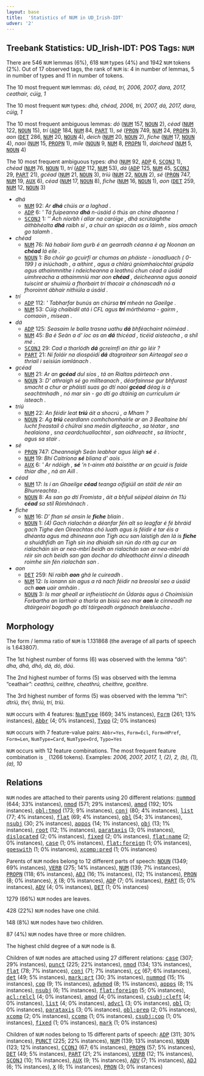 ```yaml
---
layout: base
title:  'Statistics of NUM in UD_Irish-IDT'
udver: '2'
---
```


## Treebank Statistics: UD_Irish-IDT: POS Tags: `NUM`

There are 546 `NUM` lemmas (6%), 618 `NUM` types (4%) and 1942 `NUM` tokens (2%).
Out of 17 observed tags, the rank of `NUM` is: 4 in number of lemmas, 5 in number of types and 11 in number of tokens.

The 10 most frequent `NUM` lemmas: <em>dó, céad, trí, 2006, 2007, dara, 2017, ceathair, cúig, 1</em>

The 10 most frequent `NUM` types:  <em>dhá, chéad, 2006, trí, 2007, dá, 2017, dara, cúig, 1</em>

The 10 most frequent ambiguous lemmas: <em>dó</em> (<tt><a href="ga_idt-pos-NUM.html">NUM</a></tt> 157, <tt><a href="ga_idt-pos-NOUN.html">NOUN</a></tt> 2), <em>céad</em> (<tt><a href="ga_idt-pos-NUM.html">NUM</a></tt> 122, <tt><a href="ga_idt-pos-NOUN.html">NOUN</a></tt> 15), <em>trí</em> (<tt><a href="ga_idt-pos-ADP.html">ADP</a></tt> 184, <tt><a href="ga_idt-pos-NUM.html">NUM</a></tt> 84, <tt><a href="ga_idt-pos-PART.html">PART</a></tt> 1), <em>sé</em> (<tt><a href="ga_idt-pos-PRON.html">PRON</a></tt> 749, <tt><a href="ga_idt-pos-NUM.html">NUM</a></tt> 24, <tt><a href="ga_idt-pos-PROPN.html">PROPN</a></tt> 3), <em>aon</em> (<tt><a href="ga_idt-pos-DET.html">DET</a></tt> 286, <tt><a href="ga_idt-pos-NUM.html">NUM</a></tt> 20, <tt><a href="ga_idt-pos-NOUN.html">NOUN</a></tt> 4), <em>deich</em> (<tt><a href="ga_idt-pos-NUM.html">NUM</a></tt> 20, <tt><a href="ga_idt-pos-NOUN.html">NOUN</a></tt> 2), <em>fiche</em> (<tt><a href="ga_idt-pos-NUM.html">NUM</a></tt> 17, <tt><a href="ga_idt-pos-NOUN.html">NOUN</a></tt> 4), <em>naoi</em> (<tt><a href="ga_idt-pos-NUM.html">NUM</a></tt> 15, <tt><a href="ga_idt-pos-PROPN.html">PROPN</a></tt> 1), <em>míle</em> (<tt><a href="ga_idt-pos-NOUN.html">NOUN</a></tt> 9, <tt><a href="ga_idt-pos-NUM.html">NUM</a></tt> 8, <tt><a href="ga_idt-pos-PROPN.html">PROPN</a></tt> 1), <em>daichead</em> (<tt><a href="ga_idt-pos-NUM.html">NUM</a></tt> 5, <tt><a href="ga_idt-pos-NOUN.html">NOUN</a></tt> 4)

The 10 most frequent ambiguous types:  <em>dhá</em> (<tt><a href="ga_idt-pos-NUM.html">NUM</a></tt> 92, <tt><a href="ga_idt-pos-ADP.html">ADP</a></tt> 6, <tt><a href="ga_idt-pos-SCONJ.html">SCONJ</a></tt> 1), <em>chéad</em> (<tt><a href="ga_idt-pos-NUM.html">NUM</a></tt> 76, <tt><a href="ga_idt-pos-NOUN.html">NOUN</a></tt> 1), <em>trí</em> (<tt><a href="ga_idt-pos-ADP.html">ADP</a></tt> 112, <tt><a href="ga_idt-pos-NUM.html">NUM</a></tt> 53), <em>dá</em> (<tt><a href="ga_idt-pos-ADP.html">ADP</a></tt> 125, <tt><a href="ga_idt-pos-NUM.html">NUM</a></tt> 45, <tt><a href="ga_idt-pos-SCONJ.html">SCONJ</a></tt> 29, <tt><a href="ga_idt-pos-PART.html">PART</a></tt> 21), <em>gcéad</em> (<tt><a href="ga_idt-pos-NUM.html">NUM</a></tt> 21, <tt><a href="ga_idt-pos-NOUN.html">NOUN</a></tt> 3), <em>tríú</em> (<tt><a href="ga_idt-pos-NUM.html">NUM</a></tt> 22, <tt><a href="ga_idt-pos-NOUN.html">NOUN</a></tt> 2), <em>sé</em> (<tt><a href="ga_idt-pos-PRON.html">PRON</a></tt> 747, <tt><a href="ga_idt-pos-NUM.html">NUM</a></tt> 19, <tt><a href="ga_idt-pos-AUX.html">AUX</a></tt> 6), <em>céad</em> (<tt><a href="ga_idt-pos-NUM.html">NUM</a></tt> 17, <tt><a href="ga_idt-pos-NOUN.html">NOUN</a></tt> 8), <em>fiche</em> (<tt><a href="ga_idt-pos-NUM.html">NUM</a></tt> 16, <tt><a href="ga_idt-pos-NOUN.html">NOUN</a></tt> 1), <em>aon</em> (<tt><a href="ga_idt-pos-DET.html">DET</a></tt> 259, <tt><a href="ga_idt-pos-NUM.html">NUM</a></tt> 12, <tt><a href="ga_idt-pos-NOUN.html">NOUN</a></tt> 3)


* <em>dhá</em>
  * <tt><a href="ga_idt-pos-NUM.html">NUM</a></tt> 92: <em>Ar <b>dhá</b> chúis ar a laghad .</em>
  * <tt><a href="ga_idt-pos-ADP.html">ADP</a></tt> 6: <em>' Tá fuipeanna <b>dhá</b> n-úsáid ó thús an chine dhaonna !</em>
  * <tt><a href="ga_idt-pos-SCONJ.html">SCONJ</a></tt> 1: <em>'' Ach níorbh í allar na caróige , dhá scrútaighthe áithbhéalta <b>dhá</b> raibh sí , a chuir an spiacán as a láimh , síos amach go talamh .</em>
* <em>chéad</em>
  * <tt><a href="ga_idt-pos-NUM.html">NUM</a></tt> 76: <em>Ná habair liom gurb é an gearradh céanna é ag Noonan an <b>chéad</b> lá eile .</em>
  * <tt><a href="ga_idt-pos-NOUN.html">NOUN</a></tt> 1: <em>Ba chóir go gcuirfí ar chumas an pháiste - ionadluach ( 0-199 ) a iniúchadh , a aithint , agus a chlárú gníomhaíochtaí grúpála agus athainmnithe i ndeicheanna a leathnú chun céad a úsáid uimhreacha a athainmniú mar aon <b>chéad</b> , deicheanna agus aonaid tuiscint ar shuimiú a fhorbairt trí thacair a chónascadh nó a fhoroinnt ábhair nithiúla a úsáid .</em>
* <em>trí</em>
  * <tt><a href="ga_idt-pos-ADP.html">ADP</a></tt> 112: <em>' Tabharfar bunús an chúrsa <b>trí</b> mheán na Gaeilge .</em>
  * <tt><a href="ga_idt-pos-NUM.html">NUM</a></tt> 53: <em>Cúig chaibidil atá i CFL agus <b>trí</b> mórthéama - gairm , comaoin , misean .</em>
* <em>dá</em>
  * <tt><a href="ga_idt-pos-ADP.html">ADP</a></tt> 125: <em>Seasaim le balla trasna uathu <b>dá</b> bhféachaint nóiméad .</em>
  * <tt><a href="ga_idt-pos-NUM.html">NUM</a></tt> 45: <em>Ba é Seán a d' íoc as an <b>dá</b> thicéad , ticéid aisteacha , a shíl mé .</em>
  * <tt><a href="ga_idt-pos-SCONJ.html">SCONJ</a></tt> 29: <em>Cad a tharlódh <b>dá</b> gcreimfí an ithir go léir ?</em>
  * <tt><a href="ga_idt-pos-PART.html">PART</a></tt> 21: <em>Ní foláir na diospóidí <b>dá</b> dtagraitear san Airteagal seo a thriail i seisiún iomlánach .</em>
* <em>gcéad</em>
  * <tt><a href="ga_idt-pos-NUM.html">NUM</a></tt> 21: <em>Ar an <b>gcéad</b> dul síos , tá an Rialtas páirteach ann .</em>
  * <tt><a href="ga_idt-pos-NOUN.html">NOUN</a></tt> 3: <em>D' athraigh sé go millteanach , déarfainnse gur bhfurast smacht a chur ar pháistí suas go dtí naoi <b>gcéad</b> déag is a seachtmhadh , nó mar sin - go dtí go dtáinig an curriculum úr isteach .</em>
* <em>tríú</em>
  * <tt><a href="ga_idt-pos-NUM.html">NUM</a></tt> 22: <em>An féidir leat <b>tríú</b> áit a shocrú , a Mham ?</em>
  * <tt><a href="ga_idt-pos-NOUN.html">NOUN</a></tt> 2: <em>Ag <b>tríú</b> ceardlann comhchomhairle ar an 3 Bealtaine bhí lucht freastail ó chúlraí sna meáin digiteacha , sa téatar , sna healaíona , sna ceardchuallachtaí , san oidhreacht , sa litríocht , agus sa stair .</em>
* <em>sé</em>
  * <tt><a href="ga_idt-pos-PRON.html">PRON</a></tt> 747: <em>Cheannaigh Seán leabhar agus léigh <b>sé</b> é .</em>
  * <tt><a href="ga_idt-pos-NUM.html">NUM</a></tt> 19: <em>Bhí Caitríona <b>sé</b> bliana d' aois .</em>
  * <tt><a href="ga_idt-pos-AUX.html">AUX</a></tt> 6: <em>' Ar ndóigh , <b>sé</b> 'n t-ainm atá baistithe ar an gcuid is faide thiar dhe , ná an Aill .</em>
* <em>céad</em>
  * <tt><a href="ga_idt-pos-NUM.html">NUM</a></tt> 17: <em>Is í an Ghaeilge <b>céad</b> teanga oifigiúil an stáit de réir an Bhunreachta .</em>
  * <tt><a href="ga_idt-pos-NOUN.html">NOUN</a></tt> 8: <em>As san go dtí Fromista , áit a bhfuil séipéal álainn ón 11ú <b>céad</b> sa stíl Rómhánach .</em>
* <em>fiche</em>
  * <tt><a href="ga_idt-pos-NUM.html">NUM</a></tt> 16: <em>D' fhan sé ansin le <b>fiche</b> bliain .</em>
  * <tt><a href="ga_idt-pos-NOUN.html">NOUN</a></tt> 1: <em>(4) Gach rialachán a déanfar fén alt so leagfar é fé bhráid gach Tighe den Oireachtas chó luath agus is féidir é tar éis a dhéanta agus má dhineann aon Tigh acu san laistigh den lá is <b>fiche</b> a shuidhfidh an Tigh sin ina dhiaidh sin rún do rith ag cur an rialacháin sin ar nea-mbrí beidh an rialachán san ar nea-mbrí dá réir sin ach beidh san gan dochar do dhleathacht éinní a dineadh roimhe sin fén rialachán san .</em>
* <em>aon</em>
  * <tt><a href="ga_idt-pos-DET.html">DET</a></tt> 259: <em>Ní raibh <b>aon</b> ghá le cuireadh .</em>
  * <tt><a href="ga_idt-pos-NUM.html">NUM</a></tt> 12: <em>Is ionann sin agus a rá nach féidir na breoslaí seo a úsáid ach <b>aon</b> uair amháin .</em>
  * <tt><a href="ga_idt-pos-NOUN.html">NOUN</a></tt> 3: <em>Is mar gheall ar infheistíocht ón Údarás agus ó Choimisiún Forbartha an Iarthair a tharla an bisiú seo mar <b>aon</b> le cinneadh na dtáirgeoirí bogadh go dtí táirgeadh orgánach breisluacha .</em>

## Morphology

The form / lemma ratio of `NUM` is 1.131868 (the average of all parts of speech is 1.643807).

The 1st highest number of forms (6) was observed with the lemma “dó”: <em>dha, dhá, dhó, dá, dó, dóú</em>.

The 2nd highest number of forms (5) was observed with the lemma “ceathair”: <em>ceathrú, ceithre, cheathrú, cheithre, gceithre</em>.

The 3rd highest number of forms (5) was observed with the lemma “trí”: <em>dtríú, thrí, thríú, trí, tríú</em>.

`NUM` occurs with 4 features: <tt><a href="ga_idt-feat-NumType.html">NumType</a></tt> (669; 34% instances), <tt><a href="ga_idt-feat-Form.html">Form</a></tt> (261; 13% instances), <tt><a href="ga_idt-feat-Abbr.html">Abbr</a></tt> (4; 0% instances), <tt><a href="ga_idt-feat-Typo.html">Typo</a></tt> (2; 0% instances)

`NUM` occurs with 7 feature-value pairs: `Abbr=Yes`, `Form=Ecl`, `Form=HPref`, `Form=Len`, `NumType=Card`, `NumType=Ord`, `Typo=Yes`

`NUM` occurs with 12 feature combinations.
The most frequent feature combination is `_` (1266 tokens).
Examples: <em>2006, 2007, 2017, 1, (2), 2, (b), (1), (a), 10</em>


## Relations

`NUM` nodes are attached to their parents using 20 different relations: <tt><a href="ga_idt-dep-nummod.html">nummod</a></tt> (644; 33% instances), <tt><a href="ga_idt-dep-nmod.html">nmod</a></tt> (571; 29% instances), <tt><a href="ga_idt-dep-amod.html">amod</a></tt> (192; 10% instances), <tt><a href="ga_idt-dep-obl-tmod.html">obl:tmod</a></tt> (173; 9% instances), <tt><a href="ga_idt-dep-conj.html">conj</a></tt> (80; 4% instances), <tt><a href="ga_idt-dep-list.html">list</a></tt> (77; 4% instances), <tt><a href="ga_idt-dep-flat.html">flat</a></tt> (69; 4% instances), <tt><a href="ga_idt-dep-obl.html">obl</a></tt> (54; 3% instances), <tt><a href="ga_idt-dep-nsubj.html">nsubj</a></tt> (30; 2% instances), <tt><a href="ga_idt-dep-appos.html">appos</a></tt> (14; 1% instances), <tt><a href="ga_idt-dep-obj.html">obj</a></tt> (13; 1% instances), <tt><a href="ga_idt-dep-root.html">root</a></tt> (12; 1% instances), <tt><a href="ga_idt-dep-parataxis.html">parataxis</a></tt> (3; 0% instances), <tt><a href="ga_idt-dep-dislocated.html">dislocated</a></tt> (2; 0% instances), <tt><a href="ga_idt-dep-fixed.html">fixed</a></tt> (2; 0% instances), <tt><a href="ga_idt-dep-flat-name.html">flat:name</a></tt> (2; 0% instances), <tt><a href="ga_idt-dep-case.html">case</a></tt> (1; 0% instances), <tt><a href="ga_idt-dep-flat-foreign.html">flat:foreign</a></tt> (1; 0% instances), <tt><a href="ga_idt-dep-goeswith.html">goeswith</a></tt> (1; 0% instances), <tt><a href="ga_idt-dep-xcomp-pred.html">xcomp:pred</a></tt> (1; 0% instances)

Parents of `NUM` nodes belong to 12 different parts of speech: <tt><a href="ga_idt-pos-NOUN.html">NOUN</a></tt> (1349; 69% instances), <tt><a href="ga_idt-pos-VERB.html">VERB</a></tt> (275; 14% instances), <tt><a href="ga_idt-pos-NUM.html">NUM</a></tt> (139; 7% instances), <tt><a href="ga_idt-pos-PROPN.html">PROPN</a></tt> (118; 6% instances), <tt><a href="ga_idt-pos-ADJ.html">ADJ</a></tt> (16; 1% instances),  (12; 1% instances), <tt><a href="ga_idt-pos-PRON.html">PRON</a></tt> (8; 0% instances), <tt><a href="ga_idt-pos-X.html">X</a></tt> (8; 0% instances), <tt><a href="ga_idt-pos-ADP.html">ADP</a></tt> (7; 0% instances), <tt><a href="ga_idt-pos-PART.html">PART</a></tt> (5; 0% instances), <tt><a href="ga_idt-pos-ADV.html">ADV</a></tt> (4; 0% instances), <tt><a href="ga_idt-pos-DET.html">DET</a></tt> (1; 0% instances)

1279 (66%) `NUM` nodes are leaves.

428 (22%) `NUM` nodes have one child.

148 (8%) `NUM` nodes have two children.

87 (4%) `NUM` nodes have three or more children.

The highest child degree of a `NUM` node is 8.

Children of `NUM` nodes are attached using 27 different relations: <tt><a href="ga_idt-dep-case.html">case</a></tt> (307; 29% instances), <tt><a href="ga_idt-dep-punct.html">punct</a></tt> (225; 22% instances), <tt><a href="ga_idt-dep-nmod.html">nmod</a></tt> (134; 13% instances), <tt><a href="ga_idt-dep-flat.html">flat</a></tt> (78; 7% instances), <tt><a href="ga_idt-dep-conj.html">conj</a></tt> (71; 7% instances), <tt><a href="ga_idt-dep-cc.html">cc</a></tt> (67; 6% instances), <tt><a href="ga_idt-dep-det.html">det</a></tt> (49; 5% instances), <tt><a href="ga_idt-dep-mark-prt.html">mark:prt</a></tt> (30; 3% instances), <tt><a href="ga_idt-dep-nummod.html">nummod</a></tt> (15; 1% instances), <tt><a href="ga_idt-dep-cop.html">cop</a></tt> (9; 1% instances), <tt><a href="ga_idt-dep-advmod.html">advmod</a></tt> (8; 1% instances), <tt><a href="ga_idt-dep-appos.html">appos</a></tt> (8; 1% instances), <tt><a href="ga_idt-dep-nsubj.html">nsubj</a></tt> (6; 1% instances), <tt><a href="ga_idt-dep-flat-foreign.html">flat:foreign</a></tt> (5; 0% instances), <tt><a href="ga_idt-dep-acl-relcl.html">acl:relcl</a></tt> (4; 0% instances), <tt><a href="ga_idt-dep-amod.html">amod</a></tt> (4; 0% instances), <tt><a href="ga_idt-dep-csubj-cleft.html">csubj:cleft</a></tt> (4; 0% instances), <tt><a href="ga_idt-dep-list.html">list</a></tt> (4; 0% instances), <tt><a href="ga_idt-dep-advcl.html">advcl</a></tt> (3; 0% instances), <tt><a href="ga_idt-dep-obl.html">obl</a></tt> (3; 0% instances), <tt><a href="ga_idt-dep-parataxis.html">parataxis</a></tt> (3; 0% instances), <tt><a href="ga_idt-dep-obl-prep.html">obl:prep</a></tt> (2; 0% instances), <tt><a href="ga_idt-dep-xcomp.html">xcomp</a></tt> (2; 0% instances), <tt><a href="ga_idt-dep-ccomp.html">ccomp</a></tt> (1; 0% instances), <tt><a href="ga_idt-dep-csubj-cop.html">csubj:cop</a></tt> (1; 0% instances), <tt><a href="ga_idt-dep-fixed.html">fixed</a></tt> (1; 0% instances), <tt><a href="ga_idt-dep-mark.html">mark</a></tt> (1; 0% instances)

Children of `NUM` nodes belong to 15 different parts of speech: <tt><a href="ga_idt-pos-ADP.html">ADP</a></tt> (311; 30% instances), <tt><a href="ga_idt-pos-PUNCT.html">PUNCT</a></tt> (225; 22% instances), <tt><a href="ga_idt-pos-NUM.html">NUM</a></tt> (139; 13% instances), <tt><a href="ga_idt-pos-NOUN.html">NOUN</a></tt> (123; 12% instances), <tt><a href="ga_idt-pos-CCONJ.html">CCONJ</a></tt> (67; 6% instances), <tt><a href="ga_idt-pos-PROPN.html">PROPN</a></tt> (57; 5% instances), <tt><a href="ga_idt-pos-DET.html">DET</a></tt> (49; 5% instances), <tt><a href="ga_idt-pos-PART.html">PART</a></tt> (21; 2% instances), <tt><a href="ga_idt-pos-VERB.html">VERB</a></tt> (12; 1% instances), <tt><a href="ga_idt-pos-SCONJ.html">SCONJ</a></tt> (10; 1% instances), <tt><a href="ga_idt-pos-AUX.html">AUX</a></tt> (9; 1% instances), <tt><a href="ga_idt-pos-ADV.html">ADV</a></tt> (7; 1% instances), <tt><a href="ga_idt-pos-ADJ.html">ADJ</a></tt> (6; 1% instances), <tt><a href="ga_idt-pos-X.html">X</a></tt> (6; 1% instances), <tt><a href="ga_idt-pos-PRON.html">PRON</a></tt> (3; 0% instances)

